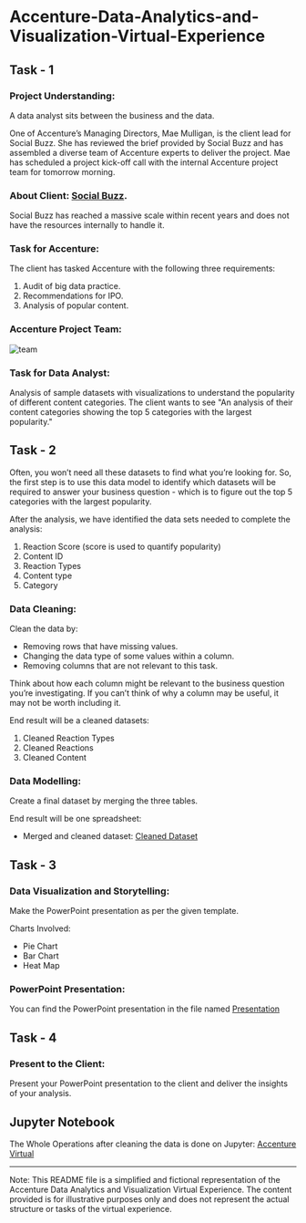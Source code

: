 # Accenture-Data-Analytics-and-Visualization-Virtual-Experience

## Task - 1
### Project Understanding:
A data analyst sits between the business and the data.

One of Accenture’s Managing Directors, Mae Mulligan, is the client lead for Social Buzz. She has reviewed the brief provided by Social Buzz and has assembled a diverse team of Accenture experts to deliver the project. Mae has scheduled a project kick-off call with the internal Accenture project team for tomorrow morning.

### About Client: [Social Buzz](https://github.com/akshaythampan/Accenture-Data-Analytics-and-Visualization-Virtual-Experience/blob/main/Social%20Buzz%20Brief.pdf).
Social Buzz has reached a massive scale within recent years and does not have the resources internally to handle it.

### Task for Accenture:
The client has tasked Accenture with the following three requirements:
1. Audit of big data practice.
2. Recommendations for IPO.
3. Analysis of popular content.

### Accenture Project Team:
![team](https://github.com/akshaythampan/Accenture-Data-Analytics-and-Visualization-Virtual-Experience/assets/130158662/01f9c963-8fad-4cde-b26b-ebd95c4afd7e)


### Task for Data Analyst:
Analysis of sample datasets with visualizations to understand the popularity of different content categories. The client wants to see "An analysis of their content categories showing the top 5 categories with the largest popularity."

## Task - 2
Often, you won’t need all these datasets to find what you’re looking for. So, the first step is to use this data model to identify which datasets will be required to answer your business question - which is to figure out the top 5 categories with the largest popularity.

After the analysis, we have identified the data sets needed to complete the analysis:
1. Reaction Score (score is used to quantify popularity)
2. Content ID
3. Reaction Types
4. Content type
5. Category

### Data Cleaning:
Clean the data by:
- Removing rows that have missing values.
- Changing the data type of some values within a column.
- Removing columns that are not relevant to this task.

Think about how each column might be relevant to the business question you’re investigating. If you can’t think of why a column may be useful, it may not be worth including it.

End result will be a cleaned datasets:

1. Cleaned Reaction Types
2. Cleaned Reactions
3. Cleaned Content

### Data Modelling:
Create a final dataset by merging the three tables.

End result will be one spreadsheet:

- Merged and cleaned dataset: [Cleaned Dataset](https://github.com/akshaythampan/Accenture-Data-Analytics-and-Visualization-Virtual-Experience/blob/main/Cleaned%20Dataset%20-%20Sheet1.csv)

## Task - 3
### Data Visualization and Storytelling:
Make the PowerPoint presentation as per the given template.

Charts Involved:
- Pie Chart
- Bar Chart
- Heat Map

### PowerPoint Presentation:
You can find the PowerPoint presentation in the file named [Presentation](https://github.com/akshaythampan/Accenture-Data-Analytics-and-Visualization-Virtual-Experience/blob/main/Data%20Analytics-%20Task%203_final.pptx)

## Task - 4
### Present to the Client:
Present your PowerPoint presentation to the client and deliver the insights of your analysis.

## Jupyter Notebook
The Whole Operations after cleaning the data is done on Jupyter: [Accenture Virtual](https://github.com/akshaythampan/Accenture-Data-Analytics-and-Visualization-Virtual-Experience/blob/main/Accenture_Virtual.ipynb)


---
Note: This README file is a simplified and fictional representation of the Accenture Data Analytics and Visualization Virtual Experience. The content provided is for illustrative purposes only and does not represent the actual structure or tasks of the virtual experience.
